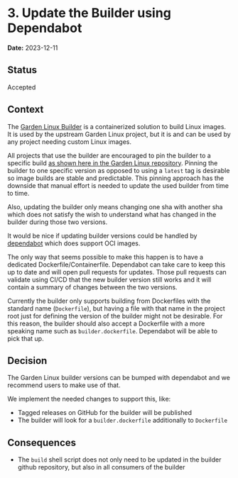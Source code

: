 # 3. Update the Builder using Dependabot

**Date:** 2023-12-11

## Status

Accepted

## Context

The [Garden Linux Builder](https://github.com/gardenlinux/builder) is a containerized solution to build Linux images.
It is used by the upstream Garden Linux project, but it is and can be used by any project needing custom Linux images.

All projects that use the builder are encouraged to pin the builder to a specific build [as shown here in the Garden Linux repository](https://github.com/gardenlinux/gardenlinux/blob/f4a389e88feb15e78b5529831d3cf3cd8978fc20/build#L6).
Pinning the builder to one specific version as opposed to using a `latest` tag is desirable so image builds are stable and predictable. This pinning approach has the downside that manual effort is needed to update the used builder from time to time.

Also, updating the builder only means changing one sha with another sha which does not satisfy the wish to understand what has changed in the builder during those two versions.

It would be nice if updating builder versions could be handled by [dependabot](https://docs.github.com/en/code-security/dependabot) which does support OCI images.

The only way that seems possible to make this happen is to have a dedicated Dockerfile/Containerfile.
Dependabot can take care to keep this up to date and will open pull requests for updates.
Those pull requests can validate using CI/CD that the new builder version still works and it will contain a summary of changes between the two versions.

Currently the builder only supports building from Dockerfiles with the standard name (`Dockerfile`), but having a file with that name in the project root just for defining the version of the builder might not be desirable.
For this reason, the builder should also accept a Dockerfile with a more speaking name such as `builder.dockerfile`.
Dependabot will be able to pick that up.

## Decision

The Garden Linux builder versions can be bumped with dependabot and we recommend users to make use of that.

We implement the needed changes to support this, like:

- Tagged releases on GitHub for the builder will be published
- The builder will look for a `builder.dockerfile` additionally to `Dockerfile`

## Consequences

- The `build` shell script does not only need to be updated in the builder github repository, but also in all consumers of the builder
